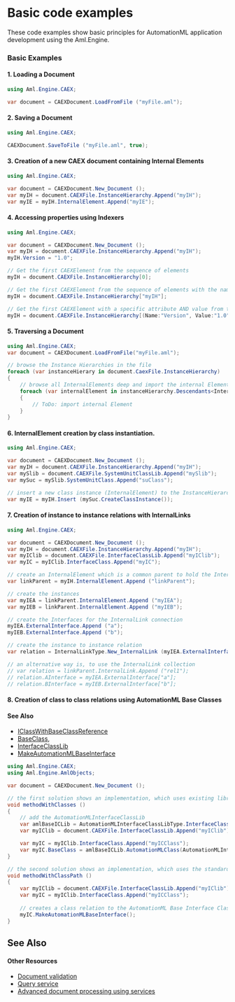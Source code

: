 # Basic code examples

These code examples show basic principles for AutomationML application development using the Aml.Engine.

### Basic Examples

#### 1. Loading a Document

``` C#
using Aml.Engine.CAEX;

var document = CAEXDocument.LoadFromFile ("myFile.aml");
```

#### 2. Saving a Document

``` C#
using Aml.Engine.CAEX;

CAEXDocument.SaveToFile ("myFile.aml", true);
```

#### 3. Creation of a new CAEX document containing  Internal Elements

``` C#
using Aml.Engine.CAEX;

var document = CAEXDocument.New_Document ();
var myIH = document.CAEXFile.InstanceHierarchy.Append("myIH");
var myIE = myIH.InternalElement.Append("myIE");
```

#### 4. Accessing properties using Indexers

``` C#
using Aml.Engine.CAEX;

var document = CAEXDocument.New_Document ();
var myIH = document.CAEXFile.InstanceHierarchy.Append("myIH");
myIH.Version = "1.0";

// Get the first CAEXElement from the sequence of elements
myIH = document.CAEXFile.InstanceHierarchy[0];

// Get the first CAEXElement from the sequence of elements with the name "myIH"
myIH = document.CAEXFile.InstanceHierarchy["myIH"];

// Get the first CAEXElement with a specific attribute AND value from the sequence of elements
myIH = document.CAEXFile.InstanceHierarchy[(Name:"Version", Value:"1.0")];
```

#### 5. Traversing a Document

``` C#
using Aml.Engine.CAEX;
var document = CAEXDocument.LoadFromFile("myFile.aml");

// browse the Instance Hierarchies in the file
foreach (var instanceHierary in document.CaexFile.InstanceHierarchy)
{
    // browse all InternalElements deep and import the internal Elements to your system
    foreach (var internalElement in instanceHierarchy.Descendants<InternalElementType>())
    {
        // ToDo: import internal Element
    }
}
```
#### 6. InternalElement creation by class instantiation.

``` C#
using Aml.Engine.CAEX;

var document = CAEXDocument.New_Document ();
var myIH = document.CAEXFile.InstanceHierarchy.Append("myIH");
var mySlib = document.CAEXFile.SystemUnitClassLib.Append("mySlib");
var mySuc = mySlib.SystemUnitClass.Append("suClass");

// insert a new class instance (InternalElement) to the InstanceHierarchy
var myIE = myIH.Insert (mySuc.CreateClassInstance());
```
#### 7. Creation of instance to instance relations with InternalLinks

``` C#
using Aml.Engine.CAEX;

var document = CAEXDocument.New_Document ();
var myIH = document.CAEXFile.InstanceHierarchy.Append("myIH");
var myIClib = document.CAEXFile.InterfaceClassLib.Append("myIClib");
var myIC = myIClib.InterfaceClass.Append("myIC");

// create an InternalElement which is a common parent to hold the InternalLink
var linkParent = myIH.InternalElement.Append ("linkParent");

// create the instances
var myIEA = linkParent.InternalElement.Append ("myIEA");
var myIEB = linkParent.InternalElement.Append ("myIEB");

// create the Interfaces for the InternalLink connection
myIEA.ExternalInterface.Append ("a");
myIEB.ExternalInterface.Append ("b");

// create the instance to instance relation
var relation = InternalLinkType.New_InternalLink (myIEA.ExternalInterface["a"], myIEB.ExternalInterface["b"], "rel1");

// an alternative way is, to use the InternalLink collection
// var relation = linkParent.InternalLink.Append ("rel1");
// relation.AInterface = myIEA.ExternalInterface["a"];
// relation.BInterface = myIEB.ExternalInterface["b"];
```
#### 8. Creation of class to class relations using AutomationML Base Classes

#### See Also

- [IClassWithBaseClassReference](../Documentation/Aml.Engine.CAEX/IClassWithBaseClassReference/README.md/)
- [BaseClass](../Documentation/Aml.Engine.CAEX/InterfaceFamilyType/BaseClass.md/), 
- [InterfaceClassLib](../Documentation/Aml.Engine.AmlObjects/AutomationMLInterfaceClassLibType/README.md/) 
- [MakeAutomationMLBaseInterface](../Documentation/Aml.Engine.AmlObjects/AutomationMLInterfaceClassLib/MakeAutomationMLBaseInterface.md/)

``` C#
using Aml.Engine.CAEX;
using Aml.Engine.AmlObjects;

var document = CAEXDocument.New_Document ();

// the first solution shows an implementation, which uses existing libraries and classes
void methodWithClasses ()
{
    // add the AutomationMLInterfaceClassLib
    var amlBaseICLib = AutomationMLInterfaceClassLibType.InterfaceClassLib(document);
    var myIClib = document.CAEXFile.InterfaceClassLib.Append("myIClib");

    var myIC = myIClib.InterfaceClass.Append("myICClass");
    var myIC.BaseClass = amlBaseICLib.AutomationMLClass(AutomationMLInterfaceClassLib.AutomationMLBaseInterface);
}

// the second solution shows an implementation, which uses the standardized class path
void methodWithClassPath ()
{
    var myIClib = document.CAEXFile.InterfaceClassLib.Append("myIClib");
    var myIC = myIClib.InterfaceClass.Append("myICClass");
    
    // creates a class relation to the AutomationML Base Interface Class
    myIC.MakeAutomationMLBaseInterface();
}
```


## See Also


#### Other Resources

- [Document validation](validation.md)
- [Query service](queries.md)
- [Advanced document processing using services](service.md)
